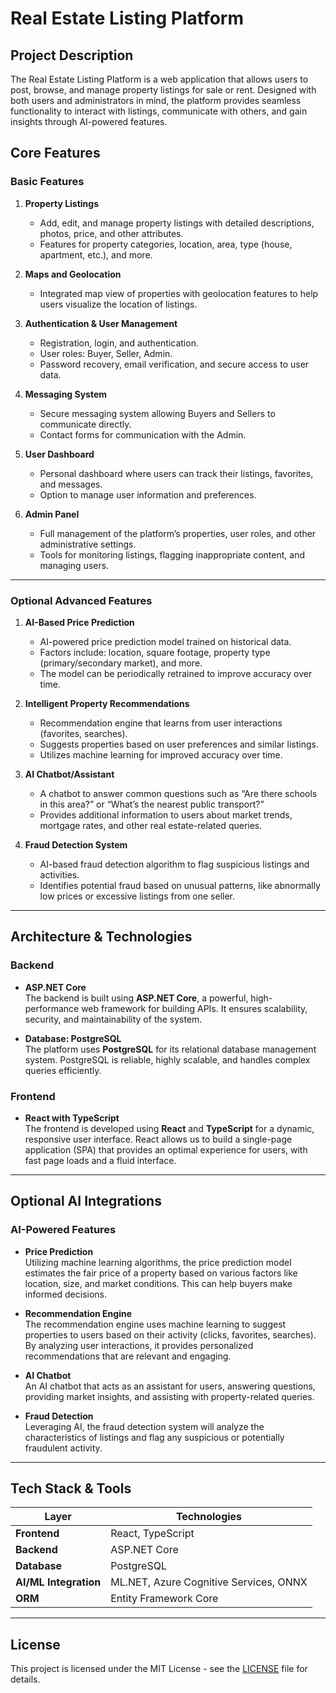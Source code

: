 # **Real Estate Listing Platform**

## **Project Description**  
The Real Estate Listing Platform is a web application that allows users to post, browse, and manage property listings for sale or rent. Designed with both users and administrators in mind, the platform provides seamless functionality to interact with listings, communicate with others, and gain insights through AI-powered features.

## **Core Features**

### **Basic Features**

1. **Property Listings**  
   - Add, edit, and manage property listings with detailed descriptions, photos, price, and other attributes.
   - Features for property categories, location, area, type (house, apartment, etc.), and more.

2. **Maps and Geolocation**  
   - Integrated map view of properties with geolocation features to help users visualize the location of listings.

3. **Authentication & User Management**  
   - Registration, login, and authentication.
   - User roles: Buyer, Seller, Admin.
   - Password recovery, email verification, and secure access to user data.

4. **Messaging System**  
   - Secure messaging system allowing Buyers and Sellers to communicate directly.
   - Contact forms for communication with the Admin.

5. **User Dashboard**  
   - Personal dashboard where users can track their listings, favorites, and messages.
   - Option to manage user information and preferences.

6. **Admin Panel**  
   - Full management of the platform’s properties, user roles, and other administrative settings.
   - Tools for monitoring listings, flagging inappropriate content, and managing users.

---

### **Optional Advanced Features**

1. **AI-Based Price Prediction**  
   - AI-powered price prediction model trained on historical data.
   - Factors include: location, square footage, property type (primary/secondary market), and more.
   - The model can be periodically retrained to improve accuracy over time.

2. **Intelligent Property Recommendations**  
   - Recommendation engine that learns from user interactions (favorites, searches).
   - Suggests properties based on user preferences and similar listings.
   - Utilizes machine learning for improved accuracy over time.

3. **AI Chatbot/Assistant**  
   - A chatbot to answer common questions such as “Are there schools in this area?” or “What’s the nearest public transport?”
   - Provides additional information to users about market trends, mortgage rates, and other real estate-related queries.

4. **Fraud Detection System**  
   - AI-based fraud detection algorithm to flag suspicious listings and activities.
   - Identifies potential fraud based on unusual patterns, like abnormally low prices or excessive listings from one seller.

---

## **Architecture & Technologies**

### **Backend**

- **ASP.NET Core**  
   The backend is built using **ASP.NET Core**, a powerful, high-performance web framework for building APIs. It ensures scalability, security, and maintainability of the system.

- **Database: PostgreSQL**  
   The platform uses **PostgreSQL** for its relational database management system. PostgreSQL is reliable, highly scalable, and handles complex queries efficiently.

### **Frontend**

- **React with TypeScript**  
   The frontend is developed using **React** and **TypeScript** for a dynamic, responsive user interface. React allows us to build a single-page application (SPA) that provides an optimal experience for users, with fast page loads and a fluid interface.

---

## **Optional AI Integrations**

### **AI-Powered Features**

- **Price Prediction**  
   Utilizing machine learning algorithms, the price prediction model estimates the fair price of a property based on various factors like location, size, and market conditions. This can help buyers make informed decisions.

- **Recommendation Engine**  
   The recommendation engine uses machine learning to suggest properties to users based on their activity (clicks, favorites, searches). By analyzing user interactions, it provides personalized recommendations that are relevant and engaging.

- **AI Chatbot**  
   An AI chatbot that acts as an assistant for users, answering questions, providing market insights, and assisting with property-related queries.

- **Fraud Detection**  
   Leveraging AI, the fraud detection system will analyze the characteristics of listings and flag any suspicious or potentially fraudulent activity.

---

## **Tech Stack & Tools**

| **Layer**             | **Technologies**                                           |
|-----------------------|------------------------------------------------------------|
| **Frontend**          | React, TypeScript                |
| **Backend**           | ASP.NET Core                          |
| **Database**          | PostgreSQL  |
| **AI/ML Integration** | ML.NET, Azure Cognitive Services, ONNX                    |
| **ORM**               | Entity Framework Core                                      |

---

## **License**

This project is licensed under the MIT License - see the [LICENSE](LICENSE) file for details.
